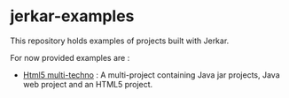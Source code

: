 # jerkar-examples

This repository holds examples of projects built with Jerkar.

For now provided examples are :

* [Html5 multi-techno](./html5-multi-techno) : A multi-project containing Java jar projects, Java web project and an HTML5 project.
